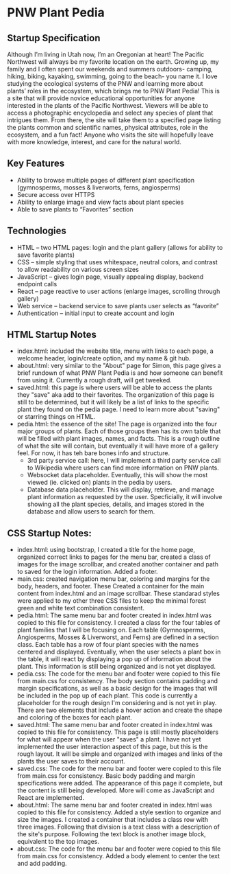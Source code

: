 # PNW Plant Pedia
## Startup Specification

Although I’m living in Utah now, I’m an Oregonian at heart! The Pacific Northwest will always be my favorite location on the earth. Growing up, my family and I often spent our weekends and summers outdoors- camping, hiking, biking, kayaking, swimming, going to the beach- you name it. I love studying the ecological systems of the PNW and learning more about plants’ roles in the ecosystem, which brings me to PNW Plant Pedia! This is a site that will provide novice educational opportunities for anyone interested in the plants of the Pacific Northwest. Viewers will be able to access a photographic encyclopedia and select any species of plant that intrigues them. From there, the site will take them to a specified page listing the plants common and scientific names, physical attributes, role in the ecosystem, and a fun fact! Anyone who visits the site will hopefully leave with more knowledge, interest, and care for the natural world.  

## Key Features 
+ Ability to browse multiple pages of different plant specification (gymnosperms, mosses & liverworts, ferns, angiosperms) 
+ Secure access over HTTPS 
+ Ability to enlarge image and view facts about plant species 
+ Able to save plants to “Favorites” section 

## Technologies
+ HTML – two HTML pages: login and the plant gallery (allows for ability to save favorite plants) 
+ CSS – simple styling that uses whitespace, neutral colors, and contrast to allow readability on various screen sizes 
+ JavaScript – gives login page, visually appealing display, backend endpoint calls 
+ React – page reactive to user actions (enlarge images, scrolling through gallery) 
+ Web service – backend service to save plants user selects as “favorite” 
+ Authentication – initial input to create account and login

## HTML Startup Notes
+ index.html: included the website title, menu with links to each page, a welcome header, login/create option, and my name & git hub.
+ about.html: very similar to the "About" page for Simon, this page gives a brief rundown of what PNW Plant Pedia is and how someone can benefit from using it. Currently a rough draft, will get tweeked.
+ saved.html: this page is where users will be able to access the plants they "save" aka add to their favorites. The organization of this page is still to be determined, but it will likely be a list of links to the specific plant they found on the pedia page. I need to learn more about "saving" or starring things on HTML.
+ pedia.html: the essence of the site! The page is organized into the four major groups of plants. Each of those groups then has its own table that will be filled with plant images, names, and facts. This is a rough outline of what the site will contain, but eventually it will have more of a gallery feel. For now, it has teh bare bones info and structure.
    + 3rd party service call: here, I will implement a third party service call to Wikipedia where users can find more information on PNW plants.
    + Websocket data placeholder. Eventually, this will show the most viewed (ie. clicked on) plants in the pedia by users.
    + Database data placeholder. This will display, retrieve, and manage plant information as requested by the user. Specficially, it will involve showing all the plant species, details, and images stored in the database and allow users to search for them. 

## CSS Startup Notes:
+ index.html: using bootstrap, I created a title for the home page, organized correct links to pages for the menu bar, created a class of images for the image scrollbar, and created another container and path to saved for the login information. Added a footer.
+ main.css: created navigation menu bar, coloring and margins for the body, headers, and footer. These  Created a container for the main content from index.html and an image scrollbar. These standarad styles were applied to my other three CSS files to keep the minimal forest green and white text combination consistent.
+ pedia.html: The same menu bar and footer created in index.html was copied to this file for consistency. I created a class for the four tables of plant families that I will be focusing on. Each table (Gymnosperms, Angiosperms, Mosses & Liverworst, and Ferns) are defined in a section class. Each table has a row of four plant species with the names centered and displayed. Eventually, when the user selects a plant box in the table, it will react by displaying a pop up of information about the plant. This information is still being organized and is not yet displayed.
+ pedia.css: The code for the menu bar and footer were copied to this file from main.css for consistency. The body section contains padding and margin specifications, as well as a basic design for the images that will be included in the pop up of each plant. This code is currently a placeholder for the rough design I'm considering and is not yet in play. There are two elements that include a hover action and create the shape and coloring of the boxes for each plant. 
+ saved.html: The same menu bar and footer created in index.html was copied to this file for consistency. This page is still mostly placeholders for what will appear when the user "saves" a plant. I have not yet implemented the user interaction aspect of this page, but this is the rough layout. It will be simple and organized with images and links of the plants the user saves to their account.
+ saved.css: The code for the menu bar and footer were copied to this file from main.css for consistency. Basic body padding and margin specifications were added. The appearance of this page it complete, but the content is still being developed. More will come as JavaScript and React are implemented.
+ about.html: The same menu bar and footer created in index.html was copied to this file for consistency. Added a style sextion to organize and size the images. I created a container that includes a class row with three images. Following that division is a text class with a description of the site's purpose. Following the text block is another image block, equivalent to the top images. 
+ about.css: The code for the menu bar and footer were copied to this file from main.css for consistency. Added a body element to center the text and add padding. 
